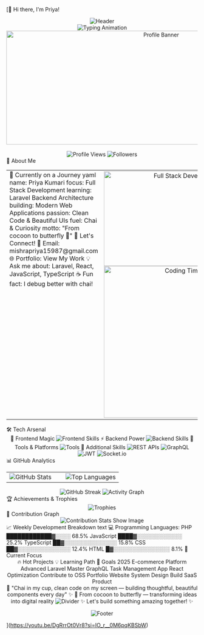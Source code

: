 [🦋 Hi there, I'm Priya!
<div align="center"> <img src="https://capsule-render.vercel.app/api?type=waving&color=0:E4A853,50:DA6B73,100:654EA3&height=200&section=header&text=Full%20Stack%20Developer&fontSize=60&fontColor=fff&animation=twinkling&fontAlign=50&fontAlignY=35" alt="Header"/> </div> <div align="center"> <img src="https://readme-typing-svg.herokuapp.com/?font=JetBrains+Mono&weight=600&size=28&duration=3000&pause=1000&color=DA6B73&center=true&vCenter=true&multiline=true&width=900&height=100&lines=🚀+Laravel+%7C+React+%7C+TypeScript;✨+Building+Beautiful+Digital+Experiences;💡+Clean+Architecture+%26+Modern+Design" alt="Typing Animation" /> </div> <div align="center"> <img src="https://github.com/user-attachments/assets/a96549fe-8966-472e-b952-616f3a6bcf63" alt="Profile Banner" width="800" height="300"/> <br><br> <img src="https://komarev.com/ghpvc/?username=priyakumari1209&label=Profile%20Views&color=DA6B73&style=for-the-badge&labelColor=654EA3" alt="Profile Views" /> <img src="https://img.shields.io/github/followers/priyakumari1209?label=Followers&style=for-the-badge&color=E4A853&labelColor=654EA3" alt="Followers" /> </div>
🌟 About Me
<table width="100%" style="border: none;"> <tr> <td width="50%" valign="top">
🚀 Currently on a Journey
yaml
name: Priya Kumari
focus: Full Stack Development
learning: Laravel Backend Architecture
building: Modern Web Applications
passion: Clean Code & Beautiful UIs
fuel: Chai & Curiosity
motto: "From cocoon to butterfly 🦋"
💬 Let's Connect!
📧 Email: mishrapriya15987@gmail.com
🌐 Portfolio: View My Work
💡 Ask me about: Laravel, React, JavaScript, TypeScript
☕ Fun fact: I debug better with chai!
</td> <td width="50%" align="center"> <img src="https://fiverr-res.cloudinary.com/images/t_main1,q_auto,f_auto,q_auto,f_auto/gigs/284615870/original/433e5854b95346083a296bf619257f067271e0e0/be-your-full-stack-developer-react-nextjs-laravel-nodejs.png" alt="Full Stack Developer" width="400" height="250"/> <img src="https://github-readme-stats.vercel.app/api/wakatime?username=priyakumari1209&theme=radical&hide_border=true&bg_color=0D1117&title_color=DA6B73&text_color=E4A853&icon_color=654EA3" alt="Coding Time" width="400"/> </td> </tr> </table>
🛠️ Tech Arsenal
<div align="center">
🎨 Frontend Magic
<img src="https://skillicons.dev/icons?i=html,css,js,ts,react,nextjs,materialui,tailwind,vue,sass" alt="Frontend Skills" />
⚡ Backend Power
<img src="https://skillicons.dev/icons?i=php,laravel,nodejs,python,mysql,postgresql,mongodb,redis" alt="Backend Skills" />
🔧 Tools & Platforms
<img src="https://skillicons.dev/icons?i=git,github,vscode,figma,vercel,docker,aws,postman" alt="Tools" />
📱 Additional Skills
<img src="https://img.shields.io/badge/REST%20APIs-FF6B6B?style=for-the-badge&logo=api&logoColor=white" alt="REST APIs"/> <img src="https://img.shields.io/badge/GraphQL-E10098?style=for-the-badge&logo=graphql&logoColor=white" alt="GraphQL"/> <img src="https://img.shields.io/badge/JWT-000000?style=for-the-badge&logo=JSON%20web%20tokens&logoColor=white" alt="JWT"/> <img src="https://img.shields.io/badge/Socket.io-010101?style=for-the-badge&logo=socket.io&logoColor=white" alt="Socket.io"/> </div>
📊 GitHub Analytics
<div align="center"> <table> <tr> <td width="50%"> <img src="https://github-readme-stats.vercel.app/api?username=priyakumari1209&show_icons=true&theme=radical&hide_border=true&bg_color=0D1117&title_color=DA6B73&text_color=E4A853&icon_color=654EA3&ring_color=DA6B73&fire_color=E4A853&currStreakLabel=DA6B73" alt="GitHub Stats" /> </td> <td width="50%"> <img src="https://github-readme-stats.vercel.app/api/top-langs/?username=priyakumari1209&layout=compact&theme=radical&hide_border=true&bg_color=0D1117&title_color=DA6B73&text_color=E4A853&langs_count=10" alt="Top Languages" /> </tr> </table> <img src="https://github-readme-streak-stats.herokuapp.com/?user=priyakumari1209&theme=radical&hide_border=true&background=0D1117&stroke=DA6B73&ring=DA6B73&fire=E4A853&currStreakNum=E4A853&sideNums=E4A853&currStreakLabel=DA6B73&sideLabels=DA6B73&dates=888888" alt="GitHub Streak" /> <img src="https://github-readme-activity-graph.vercel.app/graph?username=priyakumari1209&theme=react-dark&hide_border=true&bg_color=0D1117&color=E4A853&line=DA6B73&point=654EA3" alt="Activity Graph" /> </div>
🏆 Achievements & Trophies
<div align="center"> <img src="https://github-profile-trophy.vercel.app/?username=priyakumari1209&theme=radical&no-frame=true&no-bg=true&margin-w=4&column=7&title=MultiLanguage,Commits,PullRequest,Reviews,Repositories,Stars,Followers" alt="Trophies" /> </div>
🌈 Contribution Graph
<div align="center"> <img src="https://github-readme-stats.vercel.app/api?username=priyakumari1209&show_icons=true&theme=radical&hide_border=true&bg_color=0D1117&title_color=DA6B73&text_color=E4A853&icon_color=654EA3&custom_title=📈%20My%20GitHub%20Journey" alt="Contribution Stats"/>
Show Image

</div>
📈 Weekly Development Breakdown
text
💻 Programming Languages:
PHP          ████████████▓░░░░   68.5%
JavaScript   ████▓░░░░░░░░░░░░   25.2%
TypeScript   ██▓░░░░░░░░░░░░░░   15.8%
CSS          ██▓░░░░░░░░░░░░░░   12.4%
HTML         █▓░░░░░░░░░░░░░░░    8.1%
🎯 Current Focus
<div align="center">
🔥 Hot Projects	💡 Learning Path	🌟 Goals 2025
E-commerce Platform	Advanced Laravel	Master GraphQL
Task Management App	React Optimization	Contribute to OSS
Portfolio Website	System Design	Build SaaS Product
</div>
<div align="center">
💫 "Chai in my cup, clean code on my screen — building thoughtful, beautiful components every day" ✨
🦋 From cocoon to butterfly — transforming ideas into digital reality
<img src="https://raw.githubusercontent.com/andreasbm/readme/master/assets/lines/colored.png" alt="Divider"/>
✨ Let's build something amazing together! ✨

<img src="https://capsule-render.vercel.app/api?type=waving&color=0:654EA3,50:DA6B73,100:E4A853&height=120&section=footer&reversal=false&textBg=false" alt="Footer"/> </div>
](https://youtu.be/DgRrrOt0Vr8?si=IO_r__0M6pqKBSbW)
